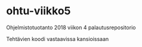 # ohtu-viikko5

Ohjelmistotuotanto 2018 viikon 4 palautusrepositorio

Tehtävien koodi vastaavissa kansioissaan
